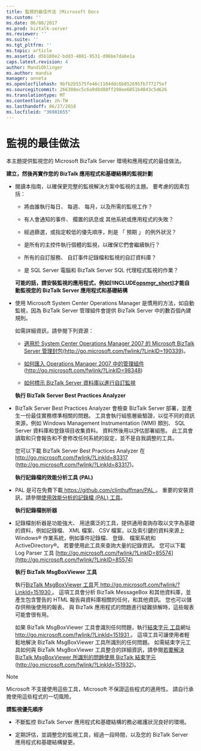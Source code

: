 ```yaml
---
title: 監視的最佳作法 |Microsoft Docs
ms.custom: ''
ms.date: 06/08/2017
ms.prod: biztalk-server
ms.reviewer: ''
ms.suite: ''
ms.tgt_pltfrm: ''
ms.topic: article
ms.assetid: d5b180e2-bdd3-4081-9531-d96be7dabe1a
caps.latest.revision: 4
author: MandiOhlinger
ms.author: mandia
manager: anneta
ms.openlocfilehash: 9bfb2b5575fe46c1104ddc6b852695fb777275ef
ms.sourcegitcommit: 266308ec5c6a9d8d80ff298ee6051b4843c5d626
ms.translationtype: MT
ms.contentlocale: zh-TW
ms.lasthandoff: 06/27/2018
ms.locfileid: "36981655"
---
```

# <a name="best-practices-for-monitoring"></a>監視的最佳做法
本主題提供監視您的 Microsoft BizTalk Server 環境和應用程式的最佳做法。  
  
 **建立，然後再實作您的 BizTalk 應用程式和基礎結構的監視計劃**  
  
- 閱讀本指南，以確保更完整的監視解決方案中監視的主題。 要考慮的因素包括：  
  
  -   將由誰執行每日、 每週、 每月，以及所需的監視工作？  
  
  -   有人會通知的事件、 擱置的訊息或 其他系統或應用程式的失敗？  
  
  -   經過篩選，或指定較低的優先順序，則是 「 預期 」 的例外狀況？  
  
  -   是所有的主控件執行個體的監視，以確保它們會繼續執行？  
  
  -   所有的自訂服務、 自訂事件記錄檔和監視的自訂資料庫？  
  
  -   是 SQL Server 電腦和 BizTalk Server SQL 代理程式監視的作業？  
  
  **可能的話，請安裝監視的應用程式，例如[!INCLUDE[opsmgr_short](../includes/opsmgr-short-md.md)]才能自動監視您的 BizTalk Server 應用程式和基礎結構**  
  
- 使用 Microsoft System Center Operations Manager 是慣用的方法，如自動監視，因為 BizTalk Server 管理組件會提供 BizTalk Server 中的數百個內建規則。  
  
   如需詳細資訊，請參閱下列資源：  
  
  -   [適用於 System Center Operations Manager 2007 的 Microsoft BizTalk Server 管理封包](http://go.microsoft.com/fwlink/?LinkID=190339)(http://go.microsoft.com/fwlink/?LinkID=190339)。  
  
  -   [如何匯入 Operations Manager 2007 中的管理組件](http://go.microsoft.com/fwlink/?LinkID=98348)(http://go.microsoft.com/fwlink/?LinkID=98348)  
  
  -   [如何標示 BizTalk Server 資料庫以進行自訂監視](../technical-guides/how-to-mark-biztalk-server-databases-for-customized-monitoring.md)  
  
  **執行 BizTalk Server Best Practices Analyzer**  
  
- BizTalk Server Best Practices Analyzer 會檢查 BizTalk Server 部署，並產生一份最佳實務標準相關的問題。 工具會執行組態層級驗證，以從不同的資訊來源，例如 Windows Management Instrumentation (WMI) 類別、 SQL Server 資料庫和登錄項目收集資料。 資料然後用以評估部署組態。 此工具會讀取和只會報告和不會修改任何系統的設定，並不是自我調整的工具。  
  
   您可以下載 BizTalk Server Best Practices Analyzer 在[ http://go.microsoft.com/fwlink/?LinkId=83317 ](http://go.microsoft.com/fwlink/?LinkId=83317) (http://go.microsoft.com/fwlink/?LinkId=83317)。  
  
  **執行記錄檔的效能分析工具 (PAL)**  
  
- PAL 是可在免費下載[ https://github.com/clinthuffman/PAL ](https://github.com/clinthuffman/PAL)。 重要的安裝資訊，請參閱[使用效能分析的記錄檔 (PAL) 工具](../technical-guides/using-the-performance-analysis-of-logs-pal-tool.md)。  
  
  **執行記錄檔剖析器**  
  
- 記錄檔剖析器是功能強大、 用途廣泛的工具，提供通用查詢存取以文字為基礎的資料，例如記錄檔、 XML 檔案、 CSV 檔案，以及索引鍵的資料來源上 Windows® 作業系統，例如事件記錄檔、 登錄、 檔案系統和 ActiveDirectory®。 若要使用此工具來查詢大量的記錄資訊。 您可以下載 Log Parser 工具 [http://go.microsoft.com/fwlink/?LinkID=85574](http://go.microsoft.com/fwlink/?LinkID=85574)  
  
  **執行 BizTalk MsgBoxViewer 工具**  
  
  執行[BizTalk MsgBoxViewer 工具](http://go.microsoft.com/fwlink/?LinkId=151930)苀[ http://go.microsoft.com/fwlink/?LinkId=151930 ](http://go.microsoft.com/fwlink/?LinkId=151930)。 這項工具會分析 BizTalk MessageBox 和其他資料庫，並產生包含警告的 HTML 報告與資料庫相關的任何，和其他資訊。 您也可以儲存供稍後使用的報表。 與 BizTalk 應用程式的問題進行疑難排解時，這些報表可能會很有用。  
  
  如果 BizTalk MsgBoxViewer 工具會識別任何問題，執行[結束字元 工具](http://go.microsoft.com/fwlink/?LinkId=151931)網址[ http://go.microsoft.com/fwlink/?LinkId=151931 ](http://go.microsoft.com/fwlink/?LinkId=151931)。 這項工具可讓使用者輕鬆地解決 BizTalk MsgBoxViewer 工具所識別的任何問題。 如需結束字元工具如何與 BizTalk MsgBoxViewer 工具整合的詳細資訊，請參閱[若要解決 BizTalk MsgBoxViewer 所識別的問題使用 BizTalk 結束字元](http://go.microsoft.com/fwlink/?LinkId=151932)(http://go.microsoft.com/fwlink/?LinkId=151932)。  
  
> [!NOTE]  
>  Microsoft 不支援使用這些工具，Microsoft 不保證這些程式的適用性。 請自行承擔使用這些程式的一切風險。  
  
 **請監視優先順序**  
  
-   不斷監控 BizTalk Server 應用程式和基礎結構的務必維護狀況良好的環境。  
  
-   定期評估，並調整您的監視工具，經過一段時間，以及您的 BizTalk Server 應用程式和基礎結構變更。